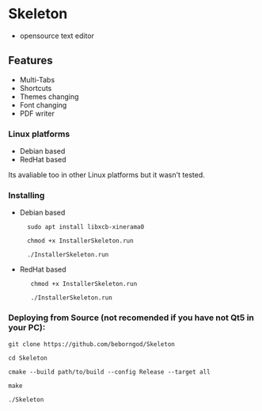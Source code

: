 # Skeleton 
 - opensource text editor 

## Features
- Multi-Tabs
- Shortcuts
- Themes changing
- Font changing
- PDF writer

### Linux platforms

- Debian based
- RedHat based

Its avaliable too in other Linux platforms but it wasn't tested.

### Installing

- Debian based

        sudo apt install libxcb-xinerama0
        
        chmod +x InstallerSkeleton.run
    
        ./InstallerSkeleton.run

- RedHat based
    
         chmod +x InstallerSkeleton.run
    
         ./InstallerSkeleton.run


### Deploying from Source (not recomended if you have not Qt5 in your PC):

	git clone https://github.com/beborngod/Skeleton

	cd Skeleton

    cmake --build path/to/build --config Release --target all
  
    make
  
    ./Skeleton